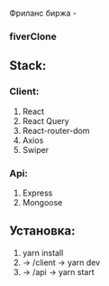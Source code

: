 Фриланс биржа - <h3>fiverClone</h3>

<h2>Stack:</h2>

<h3>Client:</h3>

1. React
2. React Query
3. React-router-dom
4. Axios
5. Swiper

<h3>Api:</h3>

1. Express
2. Mongoose

<h2>Установка:</h2>

1. yarn install
2. -> /client -> yarn dev
3. -> /api -> yarn start

